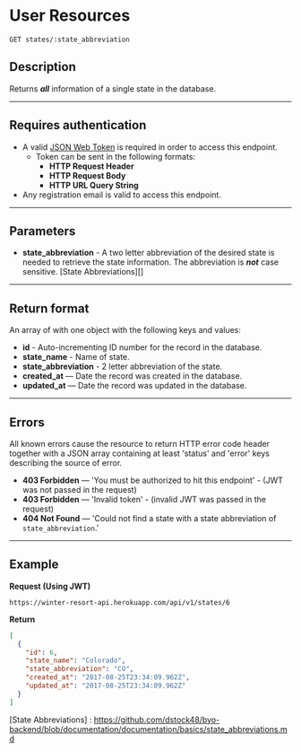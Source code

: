 # User Resources

```
GET states/:state_abbreviation
```

## Description

Returns _**all**_ information of a single state in the database.

***

## Requires authentication

- A valid [JSON Web Token](https://winter-resort-api.herokuapp.com/) is required in order to access this endpoint.
  - Token can be sent in the following formats:
    - **HTTP Request Header**
    - **HTTP Request Body**
    - **HTTP URL Query String**
- Any registration email is valid to access this endpoint.

***

## Parameters

- **state_abbreviation** - A two letter abbreviation of the desired state is needed to retrieve the state information.  The abbreviation is _**not**_ case sensitive. [State Abbreviations][]

***

## Return format

An array of with one object with the following keys and values:

- **id** - Auto-incrementing ID number for the record in the database.
- **state_name** - Name of state.
- **state_abbreviation** - 2 letter abbreviation of the state.
- **created_at** — Date the record was created in the database.
- **updated_at** — Date the record was updated in the database.

***

## Errors
All known errors cause the resource to return HTTP error code header together with a JSON array containing at least 'status' and 'error' keys describing the source of error.

- **403 Forbidden** — 'You must be authorized to hit this endpoint' - (JWT was not passed in the request)
- **403 Forbidden** — 'Invalid token' - (invalid JWT was passed in the request)
- **404 Not Found** — 'Could not find a state with a state abbreviation of `state_abbreviation`.'

***

## Example

**Request (Using JWT)**

```
https://winter-resort-api.herokuapp.com/api/v1/states/6
```

**Return**

```json
[
  {
    "id": 6,
    "state_name": "Colorado",
    "state_abbreviation": "CO",
    "created_at": "2017-08-25T23:34:09.962Z",
    "updated_at": "2017-08-25T23:34:09.962Z"
  }
]
```

[State Abbreviations] : https://github.com/dstock48/byo-backend/blob/documentation/documentation/basics/state_abbreviations.md
